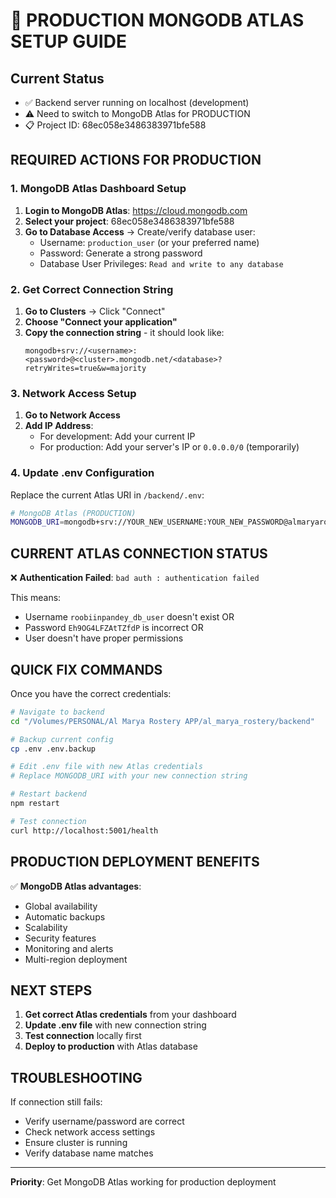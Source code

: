 # 🚀 PRODUCTION MONGODB ATLAS SETUP GUIDE

## Current Status
- ✅ Backend server running on localhost (development)
- ⚠️ Need to switch to MongoDB Atlas for PRODUCTION
- 📋 Project ID: 68ec058e3486383971bfe588

## REQUIRED ACTIONS FOR PRODUCTION

### 1. MongoDB Atlas Dashboard Setup

1. **Login to MongoDB Atlas**: https://cloud.mongodb.com
2. **Select your project**: 68ec058e3486383971bfe588
3. **Go to Database Access** → Create/verify database user:
   - Username: `production_user` (or your preferred name)
   - Password: Generate a strong password
   - Database User Privileges: `Read and write to any database`

### 2. Get Correct Connection String

1. **Go to Clusters** → Click "Connect"
2. **Choose "Connect your application"**
3. **Copy the connection string** - it should look like:
   ```
   mongodb+srv://<username>:<password>@<cluster>.mongodb.net/<database>?retryWrites=true&w=majority
   ```

### 3. Network Access Setup

1. **Go to Network Access**
2. **Add IP Address**:
   - For development: Add your current IP
   - For production: Add your server's IP or `0.0.0.0/0` (temporarily)

### 4. Update .env Configuration

Replace the current Atlas URI in `/backend/.env`:

```bash
# MongoDB Atlas (PRODUCTION)
MONGODB_URI=mongodb+srv://YOUR_NEW_USERNAME:YOUR_NEW_PASSWORD@almaryarostery.2yel8zi.mongodb.net/al_marya_rostery?retryWrites=true&w=majority
```

## CURRENT ATLAS CONNECTION STATUS

❌ **Authentication Failed**: `bad auth : authentication failed`

This means:
- Username `roobiinpandey_db_user` doesn't exist OR
- Password `Eh9OG4LFZAtTZfdP` is incorrect OR  
- User doesn't have proper permissions

## QUICK FIX COMMANDS

Once you have the correct credentials:

```bash
# Navigate to backend
cd "/Volumes/PERSONAL/Al Marya Rostery APP/al_marya_rostery/backend"

# Backup current config
cp .env .env.backup

# Edit .env file with new Atlas credentials
# Replace MONGODB_URI with your new connection string

# Restart backend
npm restart

# Test connection
curl http://localhost:5001/health
```

## PRODUCTION DEPLOYMENT BENEFITS

✅ **MongoDB Atlas advantages**:
- Global availability
- Automatic backups
- Scalability
- Security features
- Monitoring and alerts
- Multi-region deployment

## NEXT STEPS

1. **Get correct Atlas credentials** from your dashboard
2. **Update .env file** with new connection string  
3. **Test connection** locally first
4. **Deploy to production** with Atlas database

## TROUBLESHOOTING

If connection still fails:
- Verify username/password are correct
- Check network access settings
- Ensure cluster is running
- Verify database name matches

---

**Priority**: Get MongoDB Atlas working for production deployment
